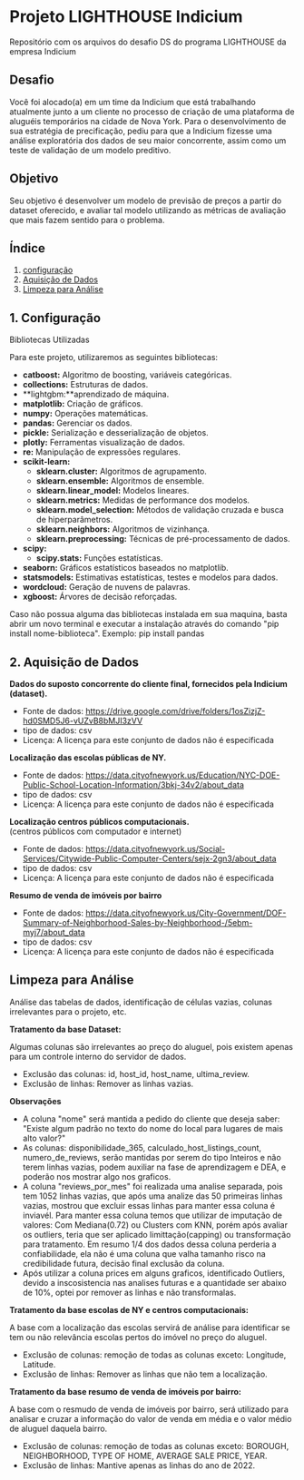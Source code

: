 # Projeto LIGHTHOUSE Indicium
Repositório com os arquivos do desafio DS do programa LIGHTHOUSE da empresa Indicium

## Desafio

Você foi alocado(a) em um time da Indicium que está trabalhando atualmente junto a um cliente no processo de criação de uma plataforma de aluguéis
temporários na cidade de Nova York. Para o desenvolvimento de sua estratégia de precificação, pediu para que a Indicium fizesse uma análise exploratória
dos dados de seu maior concorrente, assim como um teste de validação de um modelo preditivo.

## Objetivo

Seu objetivo é desenvolver um modelo de previsão de preços a partir do dataset oferecido, e avaliar tal modelo utilizando as métricas de avaliação
que mais fazem sentido para o problema.

## Índice

1. [configuração](#configuracao)
2. [Aquisição de Dados](##aquisicao-de-dado)
3. [Limpeza para Análise]("#limpeza-para-analise")

## 1. Configuração
<a id="#configuracao"></a>

Bibliotecas Utilizadas

Para este projeto, utilizaremos as seguintes bibliotecas:

- **catboost:** Algoritmo de boosting, variáveis categóricas.
- **collections:** Estruturas de dados.
- **lightgbm:**aprendizado de máquina.
- **matplotlib:** Criação de gráficos.
- **numpy:** Operações matemáticas.
- **pandas:** Gerenciar os dados.
- **pickle:** Serialização e desserialização de objetos.
- **plotly:** Ferramentas visualização de dados.
- **re:** Manipulação de expressões regulares.
- **scikit-learn:** 
  - **sklearn.cluster:** Algoritmos de agrupamento.
  - **sklearn.ensemble:** Algoritmos de ensemble.
  - **sklearn.linear_model:** Modelos lineares.
  - **sklearn.metrics:** Medidas de performance dos modelos.
  - **sklearn.model_selection:** Métodos de validação cruzada e busca de hiperparâmetros.
  - **sklearn.neighbors:** Algoritmos de vizinhança.
  - **sklearn.preprocessing:** Técnicas de pré-processamento de dados.
- **scipy:** 
  - **scipy.stats:** Funções estatísticas.
- **seaborn:** Gráficos estatísticos baseados no matplotlib.
- **statsmodels:** Estimativas estatísticas, testes e modelos para dados.
- **wordcloud:** Geração de nuvens de palavras.
- **xgboost:** Árvores de decisão reforçadas.<br>

Caso não possua alguma das bibliotecas instalada em sua maquina, basta abrir um novo terminal e executar a instalação através do comando "pip install nome-biblioteca".
Exemplo: pip install pandas

## 2. Aquisição de Dados
<a id="#aquisicao-de-dados"></a>

<p>
<b>Dados do suposto concorrente do cliente final, fornecidos pela Indicium (dataset).</b> <br>
<ul>
    <li>Fonte de dados: <a href="https://drive.google.com/drive/folders/1osZizjZ-hd0SMD5J6-vUZvB8bMJI3zVV" target="_blank">https://drive.google.com/drive/folders/1osZizjZ-hd0SMD5J6-vUZvB8bMJI3zVV</a></li>
    <li>tipo de dados: csv</li>
    <li>Licença: A licença para este conjunto de dados não é especificada</li>
</ul>
<b>Localização das escolas públicas de NY.</b> <br>
<ul>
    <li>Fonte de dados: <a href="https://data.cityofnewyork.us/Education/NYC-DOE-Public-School-Location-Information/3bkj-34v2/about_data" target="_blank">https://data.cityofnewyork.us/Education/NYC-DOE-Public-School-Location-Information/3bkj-34v2/about_data</a></li>
    <li>tipo de dados: csv</li>
    <li>Licença: A licença para este conjunto de dados não é especificada</li>
</ul>
<b>Localização centros públicos computacionais.</b><br>
(centros públicos com computador e internet) <br>
<ul>
    <li>Fonte de dados: <a href="https://data.cityofnewyork.us/Social-Services/Citywide-Public-Computer-Centers/sejx-2gn3/about_data" target="_blank">https://data.cityofnewyork.us/Social-Services/Citywide-Public-Computer-Centers/sejx-2gn3/about_data</a></li>
    <li>tipo de dados: csv</li>
    <li>Licença: A licença para este conjunto de dados não é especificada</li>
</ul>
<b>Resumo de venda de imóveis por bairro</b><br>
<ul>
    <li>Fonte de dados: <a href="https://data.cityofnewyork.us/City-Government/DOF-Summary-of-Neighborhood-Sales-by-Neighborhood-/5ebm-myj7/about_data" target="_blank">https://data.cityofnewyork.us/City-Government/DOF-Summary-of-Neighborhood-Sales-by-Neighborhood-/5ebm-myj7/about_data</a></li>
    <li>tipo de dados: csv</li>
    <li>Licença: A licença para este conjunto de dados não é especificada</li>
</ul>
</p>

## Limpeza para Análise
<a id="#limpeza-para-analise"></a>

<p>
Análise das tabelas de dados, identificação de células vazias, colunas irrelevantes para o projeto, etc. <br>
</p>

<b>Tratamento da base Dataset:</b>

Algumas colunas são irrelevantes ao preço do aluguel, pois existem apenas para um controle interno do servidor de dados. 

<ul>
    <li>Exclusão das colunas: id, host_id, host_name, ultima_review.</li>
    <li>Exclusão de linhas: Remover as linhas vazias.</li>
</ul>

<b>Observações</b>
<ul>
    <li>A coluna "nome" será mantida a pedido do cliente que deseja saber: "Existe algum padrão no texto do nome do local para lugares de mais alto valor?"</li>
    <li>As colunas: disponibilidade_365, calculado_host_listings_count, numero_de_reviews, serão mantidas por serem do tipo Inteiros e não terem linhas vazias, podem auxiliar na fase de aprendizagem e DEA, e poderão nos mostrar algo nos graficos.</li>
    <li>A coluna "reviews_por_mes" foi realizada uma analise separada, pois tem 1052 linhas vazias, que após uma analize das 50 primeiras linhas vazias, mostrou que excluir essas linhas para manter essa coluna é inviavél. Para manter essa coluna temos que utilizar de imputação de valores: Com Mediana(0.72) ou Clusters com KNN, porém após avaliar os outliers, teria que ser aplicado limittação(capping) ou transformação para tratamento. Em resumo 1/4 dos dados dessa coluna perderia a confiabilidade, ela não é uma coluna que valha tamanho risco na credibilidade futura, decisão final exclusão da coluna.</li>
    <li> Após utilizar a coluna prices em alguns graficos, identificado Outliers, devido a inscosistencia nas analises futuras e a quantidade ser abaixo de 10%, optei por remover as linhas e não transformalas.
</ul>

<b>Tratamento da base escolas de NY e centros computacionais:</b>

A base com a localização das escolas servirá de análise para identificar se tem ou não relevância escolas pertos do imóvel no preço do aluguel.

<ul>
    <li>Exclusão de colunas: remoção de todas as colunas exceto: Longitude, Latitude.</li>
    <li>Exclusão de linhas: Remover as linhas que não tem a localização.</li>
</ul>


<b>Tratamento da base resumo de venda de imóveis por bairro:</b>

A base com o resmudo de venda de imóveis por bairro, será utilizado para analisar e cruzar a informação do valor de venda em média e o valor médio de aluguel daquela bairro.

<ul>
    <li>Exclusão de colunas: remoção de todas as colunas exceto: BOROUGH, NEIGHBORHOOD, TYPE OF HOME, AVERAGE SALE PRICE, YEAR.</li>
    <li>Exclusão de linhas: Mantive apenas as linhas do ano de 2022.
</ul>
